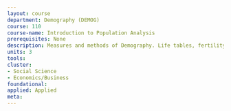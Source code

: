 ```yaml
---
layout: course 
department: Demography (DEMOG)
course: 110
course-name: Introduction to Population Analysis
prerequisites: None
description: Measures and methods of Demography. Life tables, fertility and nuptiality measures, age pyramids, population projection, measures of fertility control.
units: 3
tools: 
cluster:
- Social Science
- Economics/Business
foundational: 
applied: Applied
meta: 
---
```

